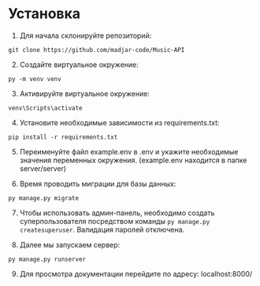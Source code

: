 # Установка

1. Для начала склонируйте репозиторий:
```
git clone https://github.com/madjar-code/Music-API
```

2. Создайте виртуальное окружение:
```
py -m venv venv
```

3. Активируйте виртуальное окружение:
```
venv\Scripts\activate
```

4. Установите необходимые зависимости из requirements.txt:
```
pip install -r requirements.txt
```

5. Переименуйте файл example.env в .env и укажите необходимые значения переменных окружения. (example.env находится в папке server/server)

6. Время проводить миграции для базы данных:
```
py manage.py migrate
```

7. Чтобы использовать админ-панель, необходимо создать суперпользователя посредством
команды ```py manage.py createsuperuser```. Валидация паролей отключена.

8. Далее мы запускаем сервер:
```
py manage.py runserver
```

9. Для просмотра документации перейдите по адресу: localhost:8000/
